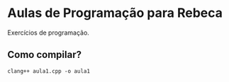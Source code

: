 # Aulas de Programação para Rebeca

Exercícios de programação.

## Como compilar?

```
clang++ aula1.cpp -o aula1
```
